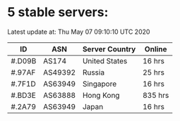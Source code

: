 # 5 stable servers:

Latest update at: Thu May 07 09:10:10 UTC 2020

| ID | ASN | Server Country | Online |
| -- | --- | -------------- | ------ |
| #.D09B | AS174 | United States | 16 hrs |
| #.97AF | AS49392 | Russia | 25 hrs |
| #.7F1D | AS63949 | Singapore | 16 hrs |
| #.BD3E | AS63888 | Hong Kong | 835 hrs |
| #.2A79 | AS63949 | Japan | 16 hrs |


